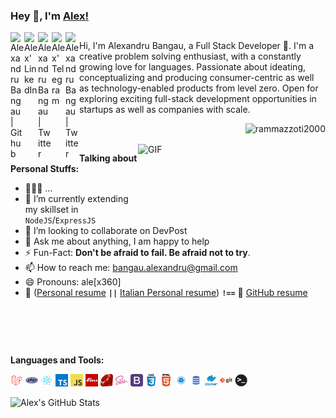 ### Hey 👋, I'm [Alex!](https://www.alex-portfolio.org/)

<a href="https://github.com/alex_maxinova">
  <img align="left" alt="Alexandru Bangau | Github" width="22px" src="https://cdn.jsdelivr.net/npm/simple-icons@v4/icons/github.svg" />
</a>
<a href="https://www.linkedin.com/in/alexandru-bangau/">
  <img align="left" alt="Alex' LinkedIn" width="22px" src="https://cdn.jsdelivr.net/npm/simple-icons@v4/icons/linkedin.svg" />
</a>
<a href="https://twitter.com/alex_maxinova">
  <img align="left" alt="Alexandru Bangau | Twitter" width="22px" src="https://cdn.jsdelivr.net/npm/simple-icons@v4/icons/twitter.svg" />
</a>
<a href="https://t.me/alex_maxinova">
  <img align="left" alt="Alex' Telegram" width="22px" src="https://cdn.jsdelivr.net/npm/simple-icons@v4/icons/telegram.svg" />
</a>
<a href="https://www.alex-portfolio.org/">
  <img align="left" alt="Alexandru Bangau | Twitter" width="22px" src="https://cdn.jsdelivr.net/npm/simple-icons@v4/icons/icloud.svg" />
</a>

##

Hi, I'm Alexandru Bangau, a Full Stack Developer 🚀. I'm a creative problem solving enthusiast, with a constantly growing love for languages.
Passionate about ideating, conceptualizing and producing consumer-centric as well as technology-enabled products from level zero. Open for exploring exciting full-stack development opportunities in startups as well as companies with scale.

<p align="right"><img align="right" src="https://gitwar.herokuapp.com/badge?username=rammazzoti2000&style=flat-square&color=blueviolet&label=GITHUB+PROFILE+SCORE" alt="rammazzoti2000"/></p>

##
<br />
<img align="right" alt="GIF" width="300px" style="margin-bottom: 100px" src="https://i.pinimg.com/236x/dc/ef/3a/dcef3abedf0e0761203aaeb85886a6f3--jedi-knight-open-source.jpg" />

**Talking about Personal Stuffs:** 

- 👨🏽‍💻 ...
- 🌱 I’m currently extending my skillset in `NodeJS`/`ExpressJS`
- 👯 I’m looking to collaborate on DevPost
- 💬 Ask me about anything, I am happy to help
- ⚡️ Fun-Fact: **Don't be afraid to fail. Be afraid not to try**.
- 📫 How to reach me: bangau.alexandru@gmail.com
- 😄 Pronouns: ale[x360]
- 📝 ([Personal resume](https://docs.google.com/document/d/14yTJWkC2g8uR3CkTbcGvkUYWMIy4g7Tbj63Bc8uCLjE/edit?usp=sharing) <code>**||**</code> [Italian Personal resume](/eures_it_cv.pdf)) <code>**!==**</code> 🚥 [GitHub resume](https://resume.github.io/?rammazzoti2000)

<br />


##

<br />

**Languages and Tools:**

<code><img height="20" src="https://raw.githubusercontent.com/github/explore/80688e429a7d4ef2fca1e82350fe8e3517d3494d/topics/laravel/laravel.png"></code>
<code><img height="20" src="https://raw.githubusercontent.com/github/explore/80688e429a7d4ef2fca1e82350fe8e3517d3494d/topics/php/php.png"></code>
<code><img height="20" src="https://raw.githubusercontent.com/github/explore/80688e429a7d4ef2fca1e82350fe8e3517d3494d/topics/react/react.png"></code>
<code><img height="20" src="https://raw.githubusercontent.com/github/explore/80688e429a7d4ef2fca1e82350fe8e3517d3494d/topics/typescript/typescript.png"></code>
<code><img height="20" src="https://raw.githubusercontent.com/github/explore/80688e429a7d4ef2fca1e82350fe8e3517d3494d/topics/javascript/javascript.png"></code>
<code><img height="20" src="https://raw.githubusercontent.com/github/explore/80688e429a7d4ef2fca1e82350fe8e3517d3494d/topics/rails/rails.png"></code>
<code><img height="20" src="https://raw.githubusercontent.com/github/explore/80688e429a7d4ef2fca1e82350fe8e3517d3494d/topics/ruby/ruby.png"></code>
<code><img height="20" src="https://raw.githubusercontent.com/github/explore/80688e429a7d4ef2fca1e82350fe8e3517d3494d/topics/sass/sass.png"></code>
<code><img height="20" src="https://raw.githubusercontent.com/github/explore/80688e429a7d4ef2fca1e82350fe8e3517d3494d/topics/bootstrap/bootstrap.png"></code>
<code><img height="20" src="https://raw.githubusercontent.com/github/explore/80688e429a7d4ef2fca1e82350fe8e3517d3494d/topics/css/css.png"></code>
<code><img height="20" src="https://raw.githubusercontent.com/github/explore/80688e429a7d4ef2fca1e82350fe8e3517d3494d/topics/html/html.png"></code>
<code><img height="20" src="https://raw.githubusercontent.com/github/explore/80688e429a7d4ef2fca1e82350fe8e3517d3494d/topics/webpack/webpack.png"></code>
<code><img height="20" src="https://raw.githubusercontent.com/github/explore/80688e429a7d4ef2fca1e82350fe8e3517d3494d/topics/sql/sql.png"></code>
<code><img height="20" src="https://raw.githubusercontent.com/github/explore/80688e429a7d4ef2fca1e82350fe8e3517d3494d/topics/docker/docker.png"></code>
<code><img height="20" src="https://raw.githubusercontent.com/github/explore/80688e429a7d4ef2fca1e82350fe8e3517d3494d/topics/git/git.png"></code>
<code><img height="20" src="https://raw.githubusercontent.com/github/explore/80688e429a7d4ef2fca1e82350fe8e3517d3494d/topics/terminal/terminal.png"></code>

![Alex's GitHub Stats](https://github-readme-stats.vercel.app/api?username=rammazzoti2000&count_private=true&include_all_commits=true&show_icons=true)




